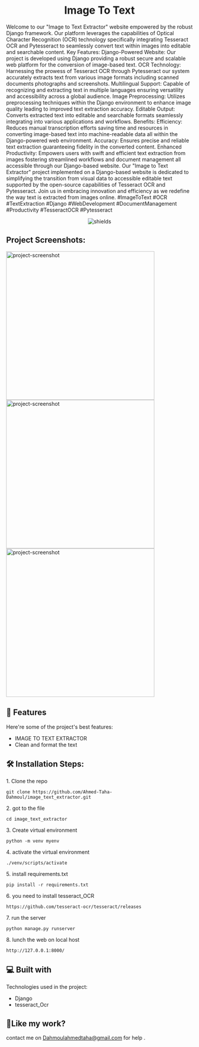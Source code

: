 <h1 align="center" id="title">Image To Text</h1>

<p id="description">Welcome to our "Image to Text Extractor" website empowered by the robust Django framework. Our platform leverages the capabilities of Optical Character Recognition (OCR) technology specifically integrating Tesseract OCR and Pytesseract to seamlessly convert text within images into editable and searchable content. Key Features: Django-Powered Website: Our project is developed using Django providing a robust secure and scalable web platform for the conversion of image-based text. OCR Technology: Harnessing the prowess of Tesseract OCR through Pytesseract our system accurately extracts text from various image formats including scanned documents photographs and screenshots. Multilingual Support: Capable of recognizing and extracting text in multiple languages ensuring versatility and accessibility across a global audience. Image Preprocessing: Utilizes preprocessing techniques within the Django environment to enhance image quality leading to improved text extraction accuracy. Editable Output: Converts extracted text into editable and searchable formats seamlessly integrating into various applications and workflows. Benefits: Efficiency: Reduces manual transcription efforts saving time and resources in converting image-based text into machine-readable data all within the Django-powered web environment. Accuracy: Ensures precise and reliable text extraction guaranteeing fidelity in the converted content. Enhanced Productivity: Empowers users with swift and efficient text extraction from images fostering streamlined workflows and document management all accessible through our Django-based website. Our "Image to Text Extractor" project implemented on a Django-based website is dedicated to simplifying the transition from visual data to accessible editable text supported by the open-source capabilities of Tesseract OCR and Pytesseract. Join us in embracing innovation and efficiency as we redefine the way text is extracted from images online. #ImageToText #OCR #TextExtraction #Django #WebDevelopment #DocumentManagement #Productivity #TesseractOCR #Pytesseract</p>

<p align="center"><img src="https://img.shields.io/badge/image_to-_text-blue" alt="shields"></p>

<h2>Project Screenshots:</h2>

<img src="https://media.licdn.com/dms/image/D4E2DAQFsb4kTIU752w/profile-treasury-image-shrink_800_800/0/1698948986454?e=1700251200&v=beta&t=UwS0aptK-y-YK5uFG_IRoZQEsG3ofJMXKPp9VTGhcH0" alt="project-screenshot" width="400" height="400/">

<img src="https://media.licdn.com/dms/image/D4E2DAQH7jy874eYzTQ/profile-treasury-image-shrink_800_800/0/1698873598326?e=1699531200&amp;v=beta&amp;t=ULdT-aMcuHriNrhvPK_t0LixiGRcemDx6I1jA9DZEdI" alt="project-screenshot" width="400" height="400/">

<img src="https://media.licdn.com/dms/image/D4E2DAQFSnPSUHQViPA/profile-treasury-image-shrink_800_800/0/1698873527772?e=1699531200&amp;v=beta&amp;t=AYVlIyVuawx4Sd7R0pi5NUWQ5uetgsmivZnuVFrOsBY" alt="project-screenshot" width="400" height="400/">

  
  
<h2>🧐 Features</h2>

Here're some of the project's best features:

*   IMAGE TO TEXT EXTRACTOR
*   Clean and format the text

<h2>🛠️ Installation Steps:</h2>

<p>1. Clone the repo</p>

```
git clone https://github.com/Ahmed-Taha-Dahmoul/image_text_extractor.git
```

<p>2. got to the file</p>

```
cd image_text_extractor
```

<p>3. Create virtual environment</p>

```
python -m venv myenv
```

<p>4. activate the virtual environment</p>

```
./venv/scripts/activate
```

<p>5. install requirements.txt</p>

```
pip install -r requirements.txt
```

<p>6. you need to install tesseract_OCR</p>

```
https://github.com/tesseract-ocr/tesseract/releases
```

<p>7. run the server</p>

```
python manage.py runserver
```

<p>8. lunch the web on local host</p>

```
http://127.0.0.1:8000/
```

  
  
<h2>💻 Built with</h2>

Technologies used in the project:

*   Django
*   tesseract\_Ocr

<h2>💖Like my work?</h2>

contact me on Dahmoulahmedtaha@gmail.com for help .
